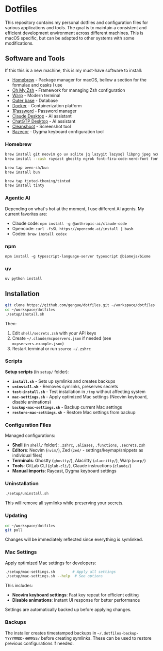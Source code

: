 # Dotfiles

This repository contains my personal dotfiles and configuration files for various applications and tools. The goal is to maintain a consistent and efficient development environment across different machines. This is macOS specific, but can be adapted to other systems with some modifications.

## Software and Tools

If this this is a new machine, this is my must-have software to install:

- [Homebrew](https://brew.sh/) - Package manager for macOS, bellow a section for the formulae and casks I use
- [Oh My Zsh](https://ohmyz.sh/#install) - Framework for managing Zsh configuration
- [Warp](https://app.warp.dev/get_warp?package=dmg) - Modern terminal
- [Outer base](https://www.outerbase.com/downloads/) - Database
- [Docker](https://docs.docker.com/desktop/setup/install/mac-install/) - Containerization platform
- [1Password](https://1password.com/downloads/mac) - Password manager
- [Claude Desktop](https://claude.ai/download) - AI assistant
- [ChatGTP Desktop](https://openai.com/chatgpt/desktop/) - AI assistant
- [Cleanshoot](https://licenses.cleanshot.com/download/cleanshotx) - Screenshot tool
- [Bazecor](https://github.com/Dygmalab/Bazecor) - Dygma keyboard configuration tool

### Homebrew

```bash
brew install git neovim go uv sqlite jq lazygit lazysql libpng jpeg ncurses chafa graphviz graphicsmagick tree-sitter fzf ripgrep fd gh glab 
brew install --cask raycast ghostty ngrok font-fira-code-nerd-font font-hack-nerd-font font-meslo-lg-nerd-font font-ibm-plex-mono 

brew tap oven-sh/bun
brew install bun

brew tap tinted-theming/tinted
brew install tinty

````

### Agentic AI 

Depending on what's hot at the moment, I use different AI agents. My current favorites are:

- Claude code: `npm install -g @anthropic-ai/claude-code` 
- Opencode: `curl -fsSL https://opencode.ai/install | bash`
- Codex: `brew install codex`

### npm

```
npm install -g typescript-language-server typescript @biomejs/biome
```

### uv

```bash
uv python install
````

## Installation

```bash
git clone https://github.com/gengue/dotfiles.git ~/workspace/dotfiles
cd ~/workspace/dotfiles
./setup/install.sh
```

Then:
1. Edit `shell/secrets.zsh` with your API keys
2. Create `~/.claude/mcpservers.json` if needed (see `mcpservers.example.json`)
3. Restart terminal or run `source ~/.zshrc`

### Scripts

**Setup scripts** (in `setup/` folder):
- **`install.sh`** - Sets up symlinks and creates backups
- **`uninstall.sh`** - Removes symlinks, preserves secrets
- **`test-install.sh`** - Test installation in `/tmp` without affecting system
- **`mac-settings.sh`** - Apply optimized Mac settings (Neovim keyboard, disable animations)
- **`backup-mac-settings.sh`** - Backup current Mac settings
- **`restore-mac-settings.sh`** - Restore Mac settings from backup

### Configuration Files

Managed configurations:
- **Shell** (in `shell/` folder): `.zshrc`, `.aliases`, `.functions`, `.secrets.zsh`
- **Editors**: Neovim (`nvim/`), Zed (`zed/` - settings/keymap/snippets as individual files)
- **Terminals**: Ghostty (`ghostty/`), Alacritty (`alacritty/`), Warp (`warp/`)
- **Tools**: GitLab CLI (`glab-cli/`), Claude instructions (`claude/`)
- **Manual imports**: Raycast, Dygma keyboard settings

### Uninstallation

```bash
./setup/uninstall.sh
```

This will remove all symlinks while preserving your secrets.

### Updating

```bash
cd ~/workspace/dotfiles
git pull
```

Changes will be immediately reflected since everything is symlinked.

### Mac Settings

Apply optimized Mac settings for developers:

```bash
./setup/mac-settings.sh        # Apply all settings
./setup/mac-settings.sh --help  # See options
```

This includes:
- **Neovim keyboard settings**: Fast key repeat for efficient editing
- **Disable animations**: Instant UI response for better performance

Settings are automatically backed up before applying changes.

### Backups

The installer creates timestamped backups in `~/.dotfiles-backup-YYYYMMDD-HHMMSS/` before creating symlinks. These can be used to restore previous configurations if needed.
